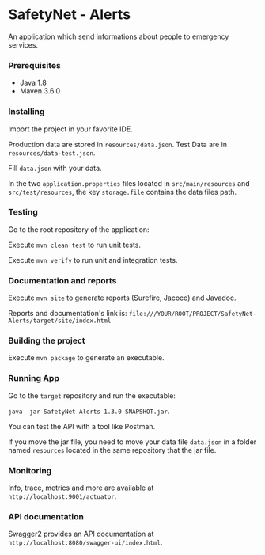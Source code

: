 # SafetyNet - Alerts
An application which send informations about people to emergency services.

### Prerequisites
- Java 1.8
- Maven 3.6.0

### Installing
Import the project in your favorite IDE.

Production data are stored in `resources/data.json`. Test Data are in `resources/data-test.json`.

Fill `data.json` with your data.

In the two `application.properties` files located in `src/main/resources` and `src/test/resources`, the key `storage.file` contains the data files path.

### Testing
Go to the root repository of the application:

Execute `mvn clean test` to run unit tests.

Execute `mvn verify` to run unit and integration tests.

### Documentation and reports
Execute `mvn site` to generate reports (Surefire, Jacoco) and Javadoc.

Reports and documentation's link is: `file:///YOUR/ROOT/PROJECT/SafetyNet-Alerts/target/site/index.html`

### Building the project
Execute `mvn package` to generate an executable.

### Running App
Go to the `target` repository and run the executable:

`java -jar SafetyNet-Alerts-1.3.0-SNAPSHOT.jar`.

You can test the API with a tool like Postman. 

If you move the jar file, you need to move your data file `data.json` in a folder named `resources` located in the same repository that the jar file.

### Monitoring
Info, trace, metrics and more are available at `http://localhost:9001/actuator`.

### API documentation
Swagger2 provides an API documentation at `http://localhost:8080/swagger-ui/index.html`.

